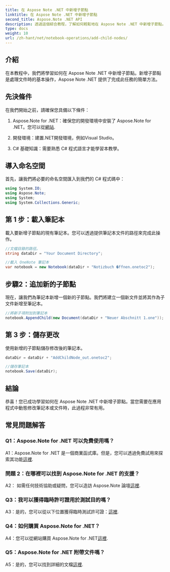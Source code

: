 ```yaml
---
title: 在 Aspose Note .NET 中新增子節點
linktitle: 在 Aspose Note .NET 中新增子節點
second_title: Aspose.Note .NET API
description: 透過這個綜合教程，了解如何輕鬆地在 Aspose Note .NET 中新增子節點。立即提升您的文件操作技能。
type: docs
weight: 10
url: /zh-hant/net/notebook-operations/add-child-nodes/
---
```

## 介紹

在本教程中，我們將學習如何在 Aspose Note .NET 中新增子節點。新增子節點是處理文件時的基本操作，Aspose Note .NET 提供了完成此任務的簡單方法。

## 先決條件

在我們開始之前，請確保您具備以下條件：

1. Aspose.Note for .NET：確保您的開發環境中安裝了 Aspose.Note for .NET。您可以從[網站](https://releases.aspose.com/note/net/).

2. 開發環境：建置.NET開發環境，例如Visual Studio。

3. C# 基礎知識：需要熟悉 C# 程式語言才能學習本教學。

## 導入命名空間

首先，讓我們將必要的命名空間匯入到我們的 C# 程式碼中：

```csharp
using System.IO;
using Aspose.Note;
using System;
using System.Collections.Generic;
```

## 第 1 步：載入筆記本

載入要新增子節點的現有筆記本。您可以透過提供筆記本文件的路徑來完成此操作。

```csharp
//文檔目錄的路徑。
string dataDir = "Your Document Directory";

//載入 OneNote 筆記本
var notebook = new Notebook(dataDir + "Notizbuch �ffnen.onetoc2");
```

## 步驟2：追加新的子節點

現在，讓我們為筆記本新增一個新的子節點。我們將建立一個新文件並將其作為子文件新增至筆記本。

```csharp
//將新子項附加到筆記本
notebook.AppendChild(new Document(dataDir + "Neuer Abschnitt 1.one"));
```

## 第 3 步：儲存更改

使用新增的子節點儲存修改後的筆記本。

```csharp
dataDir = dataDir + "AddChildNode_out.onetoc2";

//儲存筆記本
notebook.Save(dataDir);
```

## 結論

恭喜！您已成功學習如何在 Aspose Note .NET 中新增子節點。當您需要在應用程式中動態修改筆記本或文件時，此過程非常有用。

## 常見問題解答

### Q1：Aspose.Note for .NET 可以免費使用嗎？

 A1：Aspose.Note for .NET 是一個商業函式庫。但是，您可以透過免費試用來探索其功能[這裡](https://releases.aspose.com/).

### 問題 2：在哪裡可以找到 Aspose.Note for .NET 的支援？

 A2： 如需任何技術協助或疑問，您可以造訪 Aspose.Note 論壇[這裡](https://forum.aspose.com/c/note/28).

### Q3：我可以獲得臨時許可證用於測試目的嗎？

 A3：是的，您可以從以下位置獲得臨時測試許可證：[這裡](https://purchase.aspose.com/temporary-license/).

### Q4：如何購買 Aspose.Note for .NET？

 A4：您可以從網站購買 Aspose.Note for .NET[這裡](https://purchase.aspose.com/buy).

### Q5：Aspose.Note for .NET 附帶文件嗎？

 A5：是的，您可以找到詳細的文檔[這裡](https://reference.aspose.com/note/net/).
